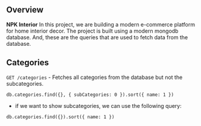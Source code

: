 ## Overview
**NPK Interior** In this project, we are building a modern e-commerce platform for home interior decor. The project is built using a modern mongodb database. And, these are the queries that are used to fetch data from the database.

## Categories
`GET /categories` - Fetches all categories from the database but not the subcategories.
```
db.categories.find({}, { subCategories: 0 }).sort({ name: 1 })
```
- if we want to show subcategories, we can use the following query:
```
db.categories.find({}).sort({ name: 1 })
```